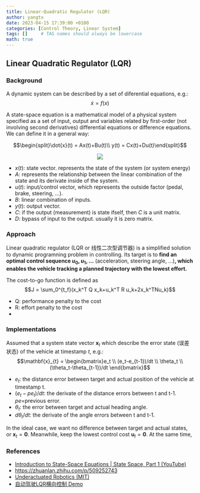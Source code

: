```yaml
---
title: Linear-Quadratic Regulator (LQR)
author: yangtx
date: 2023-04-15 17:39:00 +0100
categories: [Control Theory, Linear System]
tags: []     # TAG names should always be lowercase
math: true
---
```


## Linear Quadratic Regulator (LQR)

### Background

A dynamic system can be described by a set of diferential equations, e.g.:
$$\dot{x} = f(x)$$

A state-space equation is a mathematical model of a physical system specified as a set of input, output and variables related by first-order (not involving second derivatives) differential equations or difference equations. We can define it in a general way:

$$\begin{split}\dot{x}(t) = Ax(t)+Bu(t)\\ y(t) = Cx(t)+Du(t)\end{split}$$

<center>

![](https://upload.wikimedia.org/wikipedia/commons/e/eb/Typical_State_Space_model.svg)
</center>

* $x(t)$: state vector. represents the state of the system (or system energy)
* $A$: represents the relationship between the linear combination of the state and its derivate inside of the system.
* $u(t)$: input/control vector, which represents the outside factor (pedal, brake, steering, ...).
* $B$: linear combination of inputs.
* $y(t)$: output vector. 
* $C$: if the output (measurement) is state ifself, then $C$ is a unit matrix.
* $D$: bypass of input to the output. usually it is zero matrix.

### Approach

Linear quadratic regulator (LQR or 线性二次型调节器) is a simplified solution to dynamic programning problem in controlling. Its target is to **find an optimal control sequence ${u_0,u_1,...}$** (acceleration, steering angle, ...)**, which enables the vehicle tracking a planned trajectory with the lowest effort.**

The cost-to-go function is defined as
$$J = \sum_0^{t_f}(x_k^T Q x_k+u_k^T R u_k+2x_k^TNu_k)$$

* Q: performance penalty to the cost
* R: effort penalty to the cost
* 

### Implementations

Assumed that a system state vector $\mathbf{x}_{t}$ which describe the error state (误差状态) of the vehicle at timestamp $t$, e.g.:
$$\mathbf{x}_{t} = \begin{bmatrix}e_t \\ (e_t-e_{t-1})/dt \\ \theta_t \\ (\theta_t-\theta_{t-1})/dt \end{bmatrix}$$

* $e_t$: the distance error between target and actual position of the vehicle at timestamp t.
* $(e_t-pe_t)/dt$: the derivate of the distance errors between t and t-1. $pe$=previous error.
* $\theta_t$: the error between target and actual heading angle.
* $d\theta_t/dt$: the derivate of the angle errors between t and t-1.

In the ideal case, we want no difference between target and actual states, or $\mathbf{x}_{t} = \mathbf{0}$. Meanwhile, keep the lowest control cost $\mathbf{u}_{t} = \mathbf{0}$.
At the same time,



### References

* [Introduction to State-Space Equations | State Space, Part 1 (YouTube)](https://www.youtube.com/watch?v=hpeKrMG-WP0)
* https://zhuanlan.zhihu.com/p/509252743
* [Underactuated Robotics (MIT)](http://underactuated.mit.edu/lqr.html)
* [自动驾驶LQR横向控制 Demo](https://www.bilibili.com/video/BV11D4y1t7Dg/)